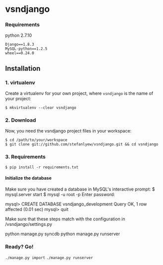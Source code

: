 # vsndjango

### Requirements

python 2.7.10
```
Django==1.8.3
MySQL-python==1.2.5
wheel==0.24.0
```

## Installation

### 1. virtualenv
Create a virtualenv for your own project, where `vsndjango` is the name of your project:

`$ mkvirtualenv --clear vsndjango`

### 2. Download
Now, you need the vsndjango project files in your workspace:

    $ cd /path/to/your/workspace
    $ git clone git://github.com/stefanlyew/vsndjango.git && cd vsndjango

### 3. Requirements

`$ pip install -r requirements.txt`

#### Initialize the database
Make sure you have created a database in MySQL's interactive prompt:
$ mysql.server start
$ mysql -u root -p
Enter password:

mysql> CREATE DATABASE vsndjango_development
Query OK, 1 row affected (0.01 sec)
mysql> quit

Make sure that these steps match with the configuration in /vsndjango/settings.py

python manage.py syncdb
python manage.py runserver

### Ready? Go!
`./manage.py import`
`./manage.py runserver`
